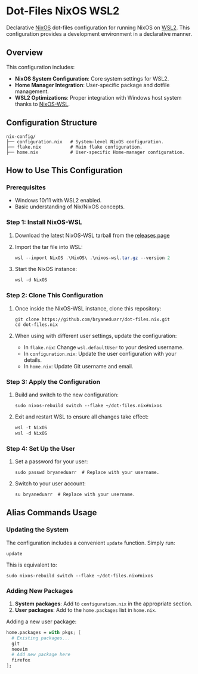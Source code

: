 # Dot-Files NixOS WSL2

Declarative [NixOS](https://nixos.org/) dot-files configuration for running NixOS on [WSL2](https://learn.microsoft.com/en-us/windows/wsl/install). This configuration provides a development environment in a declarative manner.

## Overview

This configuration includes:

- **NixOS System Configuration**: Core system settings for WSL2.
- **Home Manager Integration**: User-specific package and dotfile management.
- **WSL2 Optimizations**: Proper integration with Windows host system thanks to [NixOS-WSL](https://github.com/nix-community/NixOS-WSL).

## Configuration Structure

```structure
nix-config/
├── configuration.nix   # System-level NixOS configuration.
├── flake.nix           # Main flake configuration. 
├── home.nix            # User-specific Home-manager configuration.
```

## How to Use This Configuration

### Prerequisites

- Windows 10/11 with WSL2 enabled.
- Basic understanding of Nix/NixOS concepts.

### Step 1: Install NixOS-WSL

1. Download the latest NixOS-WSL tarball from the [releases page](https://github.com/nix-community/NixOS-WSL/releases)

2. Import the tar file into WSL:

   ```powershell
   wsl --import NixOS .\NixOS\ .\nixos-wsl.tar.gz --version 2
   ```

3. Start the NixOS instance:

   ```powershell
   wsl -d NixOS
   ```

### Step 2: Clone This Configuration

1. Once inside the NixOS-WSL instance, clone this repository:

   ```shell
   git clone https://github.com/bryaneduarr/dot-files.nix.git
   cd dot-files.nix
   ```

2. When using with different user settings, update the configuration:
   - In `flake.nix`: Change `wsl.defaultUser` to your desired username.
   - In `configuration.nix`: Update the user configuration with your details.
   - In `home.nix`: Update Git username and email.

### Step 3: Apply the Configuration

1. Build and switch to the new configuration:

   ```shell
   sudo nixos-rebuild switch --flake ~/dot-files.nix#nixos
   ```

2. Exit and restart WSL to ensure all changes take effect:

   ```powershell
   wsl -t NixOS
   wsl -d NixOS
   ```

### Step 4: Set Up the User

1. Set a password for your user:

   ```shell
   sudo passwd bryaneduarr  # Replace with your username.
   ```

2. Switch to your user account:

   ```shell
   su bryaneduarr  # Replace with your username.
   ```

## Alias Commands Usage

### Updating the System

The configuration includes a convenient `update` function. Simply run:

```shell
update
```

This is equivalent to:

```shell
sudo nixos-rebuild switch --flake ~/dot-files.nix#nixos
```

### Adding New Packages

1. **System packages**: Add to `configuration.nix` in the appropriate section.
2. **User packages**: Add to the `home.packages` list in `home.nix`.

Adding a new user package:

```nix
home.packages = with pkgs; [
  # Existing packages...
  git
  neovim
  # Add new package here
  firefox
];
```
